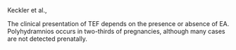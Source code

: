 Keckler et al.,

The clinical presentation of TEF depends on the presence or absence of EA. Polyhydramnios occurs in two-thirds of pregnancies, although many cases are not detected prenatally.
